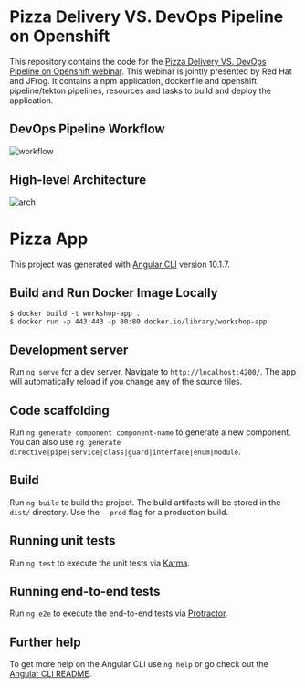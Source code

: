 # Pizza Delivery VS. DevOps Pipeline on Openshift

This repository contains the code for the [Pizza Delivery VS. DevOps Pipeline on Openshift webinar](https://leap.jfrog.com/WN-2021-01-Pizza-Delivery-Devops-Pipelines-on-Openshift-US-LP.html). This webinar is jointly presented by Red Hat and JFrog. It contains a npm application, dockerfile and openshift pipeline/tekton pipelines, resources and tasks to build and deploy the application.

## DevOps Pipeline Workflow
![workflow](https://drive.google.com/uc?export=view&id=1MGqX0B0Kr_DQ-wjOYXaVJDe6Q0DZE6a8)

## High-level Architecture
![arch](https://drive.google.com/uc?export=view&id=1n_LFBkaVivMIknK14PIWKNf9_ohzlcuy)


# Pizza App

This project was generated with [Angular CLI](https://github.com/angular/angular-cli) version 10.1.7.

## Build and Run Docker Image Locally

```
$ docker build -t workshop-app . 
$ docker run -p 443:443 -p 80:80 docker.io/library/workshop-app
```

## Development server

Run `ng serve` for a dev server. Navigate to `http://localhost:4200/`. The app will automatically reload if you change any of the source files.

## Code scaffolding

Run `ng generate component component-name` to generate a new component. You can also use `ng generate directive|pipe|service|class|guard|interface|enum|module`.

## Build

Run `ng build` to build the project. The build artifacts will be stored in the `dist/` directory. Use the `--prod` flag for a production build.

## Running unit tests

Run `ng test` to execute the unit tests via [Karma](https://karma-runner.github.io).

## Running end-to-end tests

Run `ng e2e` to execute the end-to-end tests via [Protractor](http://www.protractortest.org/).

## Further help

To get more help on the Angular CLI use `ng help` or go check out the [Angular CLI README](https://github.com/angular/angular-cli/blob/master/README.md).
